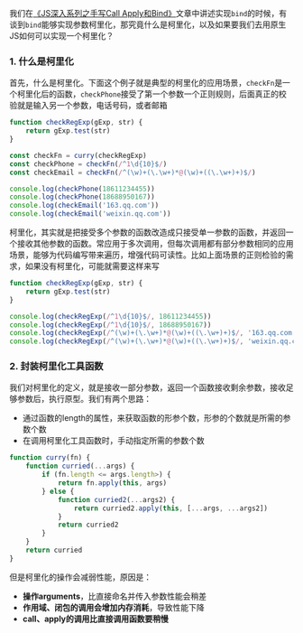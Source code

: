 <!-- ---
title: JS深入系列之实现函数柯里化
date: 2022-10-24
tags: JS深入系列
set: DeepJS
--- -->

我们在<a href="https://zhangmingemma.github.io/#/post?file=2022-10-24-carry" target="_blank">《JS深入系列之手写Call Apply和Bind》</a>文章中讲述实现`bind`的时候，有谈到`bind`能够实现参数柯里化，那究竟什么是柯里化，以及如果要我们去用原生JS如何可以实现一个柯里化？

### 1. 什么是柯里化

首先，什么是柯里化。下面这个例子就是典型的柯里化的应用场景，`checkFn`是一个柯里化后的函数，`checkPhone`接受了第一个参数一个正则规则，后面真正的校验就是输入另一个参数，电话号码，或者邮箱

```javascript
function checkRegExp(gExp, str) {
    return gExp.test(str)
}

const checkFn = curry(checkRegExp)
const checkPhone = checkFn(/^1\d{10}$/)
const checkEmail = checkFn(/^(\w)+(\.\w+)*@(\w)+((\.\w+)+)$/)

console.log(checkPhone(18611234455))
console.log(checkPhone(18688950167))
console.log(checkEmail('163.qq.com'))
console.log(checkEmail('weixin.qq.com'))
```

柯里化，其实就是把接受多个参数的函数改造成只接受单一参数的函数，并返回一个接收其他参数的函数。常应用于多次调用，但每次调用都有部分参数相同的应用场景，能够为代码编写带来遍历，增强代码可读性。比如上面场景的正则检验的需求，如果没有柯里化，可能就需要这样来写

```javascript
function checkRegExp(gExp, str) {
    return gExp.test(str)
}

console.log(checkRegExp(/^1\d{10}$/, 18611234455))
console.log(checkRegExp(/^1\d{10}$/, 18688950167))
console.log(checkRegExp(/^(\w)+(\.\w+)*@(\w)+((\.\w+)+)$/, '163.qq.com'))
console.log(checkRegExp(/^(\w)+(\.\w+)*@(\w)+((\.\w+)+)$/, 'weixin.qq.com'))
```

### 2. 封装柯里化工具函数

我们对柯里化的定义，就是接收一部分参数，返回一个函数接收剩余参数，接收足够参数后，执行原型。我们有两个思路：
* 通过函数的length的属性，来获取函数的形参个数，形参的个数就是所需的参数个数
* 在调用柯里化工具函数时，手动指定所需的参数个数

```javascript
function curry(fn) {
    function curried(...args) {
        if (fn.length <= args.length>) {
            return fn.apply(this, args)
        } else {
            function curried2(...args2) {
                return curried2.apply(this, [...args, ...args2])
            }   
            return curried2
        }
    }
    return curried
}
```










但是柯里化的操作会减弱性能，原因是：

* **操作arguments**，比直接命名并传入参数性能会稍差
* **作用域、闭包的调用会增加内存消耗**，导致性能下降
* **call、apply的调用比直接调用函数要稍慢**